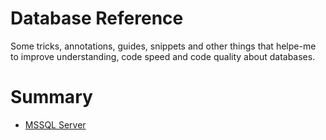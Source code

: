 # Database Reference

Some tricks, annotations, guides, snippets and other things that helpe-me to improve understanding, code speed and code quality about databases. 

# Summary

- [MSSQL Server](./sql-server.md)